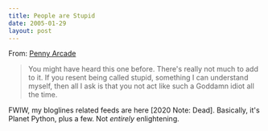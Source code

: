 ```yaml
---
title: People are Stupid
date: 2005-01-29
layout: post
---
```


From: [Penny Arcade][1]
> You might have heard this one before. There's really not much to add to it.
> If you resent being called stupid, something I can understand myself, then
> all I ask is that you not act like such a Goddamn idiot all the time.

FWIW, my bloglines related feeds are here [2020 Note: Dead]. Basically, it's Planet Python,
plus a few. Not *entirely* enlightening.

[1]: https://www.penny-arcade.com/news/post/2005/01/28/nondenomenational-well-wishing
